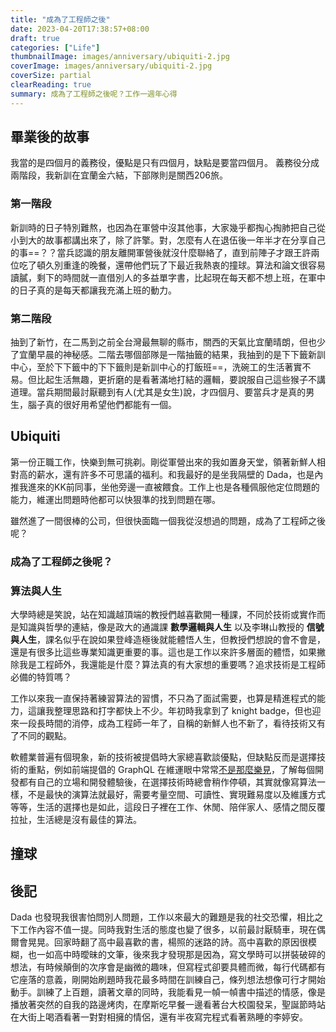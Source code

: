 ```yaml
---
title: "成為了工程師之後"
date: 2023-04-20T17:38:57+08:00
draft: true
categories: ["Life"]
thumbnailImage: images/anniversary/ubiquiti-2.jpg
coverImage: images/anniversary/ubiquiti-2.jpg
coverSize: partial
clearReading: true
summary: 成為了工程師之後呢？工作一週年心得
---
```




## 畢業後的故事

我當的是四個月的義務役，優點是只有四個月，缺點是要當四個月。
義務役分成兩階段，我新訓在宜蘭金六結，下部隊則是關西206旅。



### 第一階段

新訓時的日子特別難熬，也因為在軍營中沒其他事，大家幾乎都掏心掏肺把自己從小到大的故事都講出來了，除了許擎。對，怎麼有人在退伍後一年半才在分享自己的事==？？當兵認識的朋友離開軍營後就沒什麼聯絡了，直到前陣子才跟王許兩位吃了頓久別重逢的晚餐，還帶他們玩了下最近我熱衷的撞球。算法和論文很容易讀膩，剩下的時間就一直借別人的多益單字書，比起現在每天都不想上班，在軍中的日子真的是每天都讓我充滿上班的動力。

### 第二階段

抽到了新竹，在二馬到之前全台灣最無聊的縣市，關西的天氣比宜蘭晴朗，但也少了宜蘭早晨的神秘感。二階去哪個部隊是一階抽籤的結果，我抽到的是下下籤新訓中心，至於下下籤中的下下籤則是新訓中心的打飯班==，洗碗工的生活著實不易。但比起生活無趣，更折磨的是看著滿地打結的邏輯，要說服自己這些猴子不講道理。當兵期間最討厭聽到有人(尤其是女生)說，才四個月、要當兵才是真的男生，腦子真的很好用希望他們都能有一個。



## Ubiquiti

第一份正職工作，快樂到無可挑剃。剛從軍營出來的我如置身天堂，領著新鮮人相對高的薪水，還有許多不可思議的福利。和我最好的是坐我隔壁的 Dada，也是內推我進來的KK前同事，坐他旁邊一直被餵食。工作上也是各種佩服他定位問題的能力，維運出問題時他都可以快狠準的找到問題在哪。



雖然進了一間很棒的公司，但很快面臨一個我從沒想過的問題，成為了工程師之後呢？

### 成為了工程師之後呢？



### 算法與人生

大學時總是笑說，站在知識越頂端的教授們越喜歡開一種課，不同於技術或實作而是知識與哲學的連結，像是政大的通識課 **數學邏輯與人生** 以及李琳山教授的 **信號與人生**，課名似乎在說如果登峰造極後就能體悟人生，但教授們想說的會不會是，還是有很多比這些專業知識更重要的事。這也是工作以來許多層面的體悟，如果撇除我是工程師外，我還能是什麼？算法真的有大家想的重要嗎？追求技術是工程師必備的特質嗎？

工作以來我一直保持著練習算法的習慣，不只為了面試需要，也算是精進程式的能力，這讓我整理思路和打字都快上不少。年初時我拿到了 knight badge，但也迎來一段長時間的消停，成為工程師一年了，自稱的新鮮人也不新了，看待技術又有了不同的觀點。

軟體業普遍有個現象，新的技術被提倡時大家總喜歡談優點，但缺點反而是選擇技術的重點，例如前端提倡的 GraphQL 在維運眼中常常[不是那麼樂見](https://betterprogramming.pub/graphql-from-excitement-to-deception-f81f7c95b7cf)，了解每個開發都有自己的立場和開發體驗後，在選擇技術時總會稍作停頓，其實就像寫算法一樣，不是最快的演算法就最好，需要考量空間、可讀性、實現難易度以及維護方式等等，生活的選擇也是如此，這段日子裡在工作、休閒、陪伴家人、感情之間反覆拉扯，生活總是沒有最佳的算法。

## 撞球



## 後記

Dada 也發現我很害怕問別人問題，工作以來最大的難題是我的社交恐懼，相比之下工作內容不值一提。同時我對生活的態度也變了很多，以前最討厭騎車，現在偶爾會晃晃。回家時翻了高中最喜歡的書，楊照的迷路的詩。高中喜歡的原因很模糊，也一如高中時曖昧的文筆，後來我才發現那是因為，寫文學時可以拼裝破碎的想法，有時候顛倒的次序會是幽微的趣味，但寫程式卻要具體而微，每行代碼都有它座落的意義，剛開始刷題時我花最多時間在訓練自己，條列想法想像可行才開始動手。訓練了上百題，讀著文章的同時，我能看見一幀一幀書中描述的情感，像是播放著突然的自我的路邊烤肉，在摩斯吃早餐一邊看著台大校園發呆，聖誕節時站在大街上喝酒看著一對對相擁的情侶，還有半夜寫完程式看著熟睡的李婷安。

